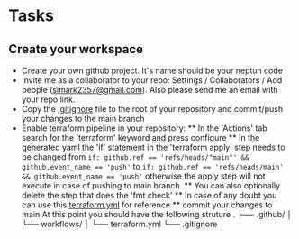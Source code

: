 # Tasks
## Create your workspace
* Create your own github project. It's name should be your neptun code
* Invite me as a collaborator to your repo: Settings / Collaborators / Add people (simark2357@gmail.com). Also please send me an email with your repo link.
* Copy the [.gitignore](https://github.com/s1mark/mzl7y1/blob/31674b2071135266cc112cff2f66fa4915e8d871/.gitignore) file to the root of your repository and commit/push your changes to the main branch
* Enable terraform pipeline in your repository:
** In the 'Actions' tab search for the 'terraform' keyword and press configure
** In the generated yaml the 'if' statement in the 'terraform apply' step needs to be changed from `if: github.ref == 'refs/heads/"main"' && github.event_name == 'push'` to `if: github.ref == 'refs/heads/main' && github.event_name == 'push'` otherwise the apply step will not execute in case of pushing to main branch.
** You can also optionally delete the step that does the 'fmt check'
** In case of any doubt you can use this [terraform.yml](https://github.com/s1mark/mzl7y1/blob/31674b2071135266cc112cff2f66fa4915e8d871/.github/workflows/terraform.yml) for reference
** commit your changes to main
At this point you should have the following struture
.
├── .github/
│   └── workflows/
│       └── terraform.yml
└── .gitignore
